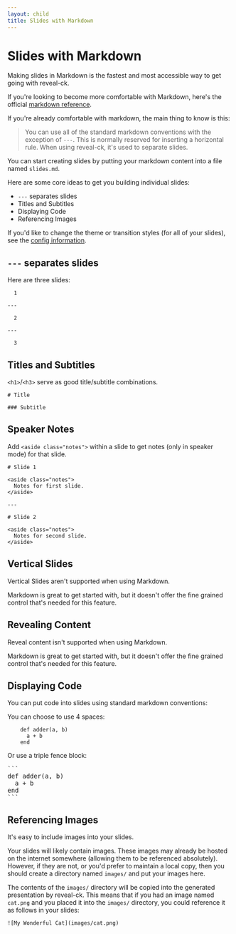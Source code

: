 ```yaml
---
layout: child
title: Slides with Markdown
---
```


# Slides with Markdown

<p class="lead">
Making slides in Markdown is the fastest and most accessible way to
get going with reveal-ck.
</p>

If you're looking to become more comfortable with Markdown, here's the
official [markdown reference][markdown-reference].

If you're already comfortable with markdown, the main thing to know is
this:

<blockquote>
You can use all of the standard markdown conventions with the
exception of <code>---</code>. This is normally reserved for inserting
a horizontal rule. When using reveal-ck, it's used to separate slides.
</blockquote>

You can start creating slides by putting your markdown content into a
file named `slides.md`.

Here are some core ideas to get you building individual slides:

* `---` separates slides
* Titles and Subtitles
* Displaying Code
* Referencing Images

If you'd like to change the theme or transition styles (for all of
your slides), see the [config information][config].

## `---` separates slides

<p class="lead">
Here are three slides:
</p>

```
  1

---

  2

---

  3
```

## Titles and Subtitles

<p class="lead">
<code>&lt;h1&gt;</code>/<code>&lt;h3&gt;</code> serve as good
title/subtitle combinations.
</p>

```
# Title

### Subtitle
```

## Speaker Notes

Add `<aside class="notes">` within a slide to get notes (only in
speaker mode) for that slide.

```
# Slide 1

<aside class="notes">
  Notes for first slide.
</aside>

---

# Slide 2

<aside class="notes">
  Notes for second slide.
</aside>
```

## Vertical Slides

<p class="lead">
Vertical Slides aren't supported when using Markdown.
</p>

Markdown is great to get started with, but it doesn't offer the fine
grained control that's needed for this feature.

## Revealing Content

<p class="lead">
Reveal content isn't supported when using Markdown.
</p>

Markdown is great to get started with, but it doesn't offer the fine
grained control that's needed for this feature.

## Displaying Code

<p class="lead">
You can put code into slides using standard markdown conventions:
</p>

You can choose to use 4 spaces:

```
    def adder(a, b)
      a + b
    end
```

Or use a triple fence block:

<pre>
```
def adder(a, b)
  a + b
end
```
</pre>

## Referencing Images

<p class="lead">
It's easy to include images into your slides.
</p>

Your slides will likely contain images. These images may already be
hosted on the internet somewhere (allowing them to be referenced
absolutely). However, if they are not, or you'd prefer to maintain a
local copy, then you should create a directory named `images/` and put
your images here.

The contents of the `images/` directory will be copied into the
generated presentation by reveal-ck. This means that if you had an
image named `cat.png` and you placed it into the `images/` directory,
you could reference it as follows in your slides:

```
![My Wonderful Cat](images/cat.png)
```

[config]:                      ../config
[haml]:                        http://haml.info/
[markdown-reference]:          http://daringfireball.net/projects/markdown/syntax
[reveal.js]:                   http://lab.hakim.se/reveal-js/#/
[reveal-js-fragmented-views]:  http://lab.hakim.se/reveal-js/#/fragments
[reveal-js-fragmented-styles]: http://lab.hakim.se/reveal-js/#/19/1
